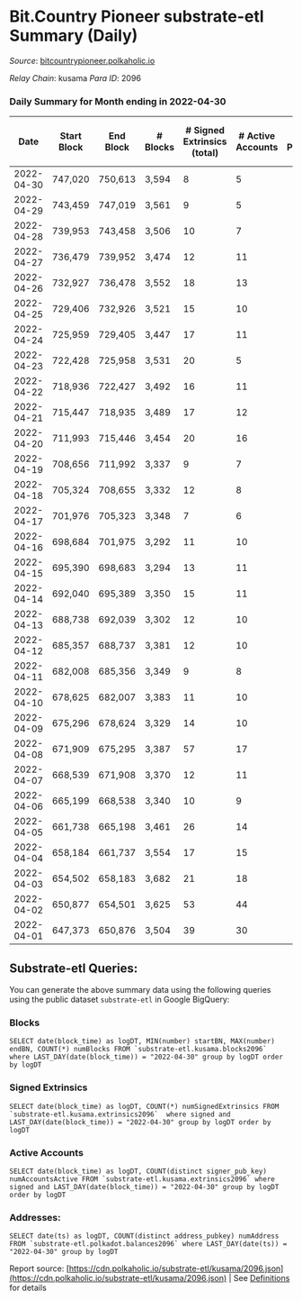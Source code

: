# Bit.Country Pioneer substrate-etl Summary (Daily)

_Source_: [bitcountrypioneer.polkaholic.io](https://bitcountrypioneer.polkaholic.io)

*Relay Chain*: kusama
*Para ID*: 2096



### Daily Summary for Month ending in 2022-04-30


| Date | Start Block | End Block | # Blocks | # Signed Extrinsics (total) | # Active Accounts | # Passive | # New | # Addresses with Balances | # Events | # Transfers | # XCM Transfers In | # XCM Transfers Out |
| ---- | ----------- | --------- | -------- | --------------------------- | ----------------- | --------- | ----- | ------------------------- | -------- | ----------- | ------------------ | ------------------- |
| 2022-04-30 | 747,020 | 750,613 | 3,594  | 8 | 5 |  |  | 16,146 | 7,495 | 263  |   |   |
| 2022-04-29 | 743,459 | 747,019 | 3,561  | 9 | 5 |  |  | 16,146 | 7,431 | 264  |   |   |
| 2022-04-28 | 739,953 | 743,458 | 3,506  | 10 | 7 |  |  | 16,146 | 7,373 | 406  |   |   |
| 2022-04-27 | 736,479 | 739,952 | 3,474  | 12 | 11 |  |  | 16,096 | 7,537 | 529  |   |   |
| 2022-04-26 | 732,927 | 736,478 | 3,552  | 18 | 13 |  |  | 16,096 | 7,762 | 564  |   |   |
| 2022-04-25 | 729,406 | 732,926 | 3,521  | 15 | 10 |  |  | 16,096 | 7,553 | 436  |   |   |
| 2022-04-24 | 725,959 | 729,405 | 3,447  | 17 | 11 |  |  | 16,096 | 7,527 | 647  |   |   |
| 2022-04-23 | 722,428 | 725,958 | 3,531  | 20 | 5 |  |  | 16,046 | 7,531 | 369  |   |   |
| 2022-04-22 | 718,936 | 722,427 | 3,492  | 16 | 11 |  |  | 16,046 | 7,632 | 564  |   |   |
| 2022-04-21 | 715,447 | 718,935 | 3,489  | 17 | 12 |  |  | 16,046 | 7,625 | 667  |   |   |
| 2022-04-20 | 711,993 | 715,446 | 3,454  | 20 | 16 |  |  | 15,996 | 7,602 | 691  |   |   |
| 2022-04-19 | 708,656 | 711,992 | 3,337  | 9 | 7 |  |  | 15,946 | 7,027 | 308  |   |   |
| 2022-04-18 | 705,324 | 708,655 | 3,332  | 12 | 8 |  |  | 15,946 | 7,013 | 285  |   |   |
| 2022-04-17 | 701,976 | 705,323 | 3,348  | 7 | 6 |  |  | 15,946 | 6,991 | 359  |   |   |
| 2022-04-16 | 698,684 | 701,975 | 3,292  | 11 | 10 |  |  | 15,896 | 7,104 | 465  |   |   |
| 2022-04-15 | 695,390 | 698,683 | 3,294  | 13 | 11 |  |  | 15,896 | 7,136 | 479  |   |   |
| 2022-04-14 | 692,040 | 695,389 | 3,350  | 15 | 11 |  |  | 15,896 | 7,275 | 599  |   |   |
| 2022-04-13 | 688,738 | 692,039 | 3,302  | 12 | 10 |  |  | 15,846 | 7,106 | 438  |   |   |
| 2022-04-12 | 685,357 | 688,737 | 3,381  | 12 | 10 |  |  | 15,846 | 7,298 | 577  |   |   |
| 2022-04-11 | 682,008 | 685,356 | 3,349  | 9 | 8 |  |  | 15,796 | 7,144 | 397  |   |   |
| 2022-04-10 | 678,625 | 682,007 | 3,383  | 11 | 10 |  |  | 15,796 | 7,232 | 513  |   |   |
| 2022-04-09 | 675,296 | 678,624 | 3,329  | 14 | 10 |  |  | 15,746 | 7,171 | 439  |   |   |
| 2022-04-08 | 671,909 | 675,295 | 3,387  | 57 | 17 |  |  | 15,746 | 7,736 | 779  |   |   |
| 2022-04-07 | 668,539 | 671,908 | 3,370  | 12 | 11 |  |  | 15,696 | 7,230 | 426  |   |   |
| 2022-04-06 | 665,199 | 668,538 | 3,340  | 10 | 9 |  |  | 15,696 | 7,089 | 462  |   |   |
| 2022-04-05 | 661,738 | 665,198 | 3,461  | 26 | 14 |  |  | 15,646 | 7,790 | 938  |   |   |
| 2022-04-04 | 658,184 | 661,737 | 3,554  | 17 | 15 |  |  | 15,546 | 7,789 | 804  |   |   |
| 2022-04-03 | 654,502 | 658,183 | 3,682  | 21 | 18 |  |  | 15,446 | 8,190 | 906  |   |   |
| 2022-04-02 | 650,877 | 654,501 | 3,625  | 53 | 44 |  |  | 15,346 | 8,817 | 1,597  |   |   |
| 2022-04-01 | 647,373 | 650,876 | 3,504  | 39 | 30 |  |  | 15,196 | 8,091 | 1,088  |   |   |

## Substrate-etl Queries:
You can generate the above summary data using the following queries using the public dataset `substrate-etl` in Google BigQuery:


### Blocks
```
SELECT date(block_time) as logDT, MIN(number) startBN, MAX(number) endBN, COUNT(*) numBlocks FROM `substrate-etl.kusama.blocks2096`  where LAST_DAY(date(block_time)) = "2022-04-30" group by logDT order by logDT
```


### Signed Extrinsics
```
SELECT date(block_time) as logDT, COUNT(*) numSignedExtrinsics FROM `substrate-etl.kusama.extrinsics2096`  where signed and LAST_DAY(date(block_time)) = "2022-04-30" group by logDT order by logDT
```


### Active Accounts
```
SELECT date(block_time) as logDT, COUNT(distinct signer_pub_key) numAccountsActive FROM `substrate-etl.kusama.extrinsics2096` where signed and LAST_DAY(date(block_time)) = "2022-04-30" group by logDT order by logDT
```


### Addresses:
```
SELECT date(ts) as logDT, COUNT(distinct address_pubkey) numAddress FROM `substrate-etl.polkadot.balances2096` where LAST_DAY(date(ts)) = "2022-04-30" group by logDT
```



Report source: [https://cdn.polkaholic.io/substrate-etl/kusama/2096.json](https://cdn.polkaholic.io/substrate-etl/kusama/2096.json) | See [Definitions](/DEFINITIONS.md) for details
